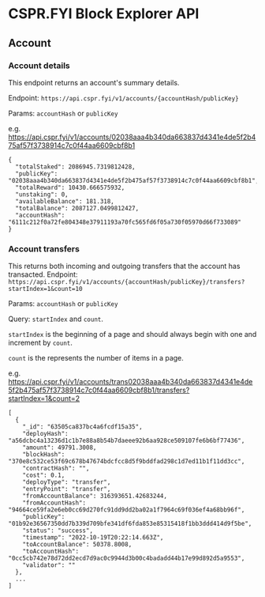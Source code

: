 # CSPR.FYI Block Explorer API

## Account

### Account details

This endpoint returns an account's summary details.

Endpoint: `https://api.cspr.fyi/v1/accounts/{accountHash/publicKey}`

Params:
`accountHash` or `publicKey`

e.g. https://api.cspr.fyi/v1/accounts/02038aaa4b340da663837d4341e4de5f2b475af57f3738914c7c0f44aa6609cbf8b1

```
{
  "totalStaked": 2086945.7319812428,
  "publicKey": "02038aaa4b340da663837d4341e4de5f2b475af57f3738914c7c0f44aa6609cbf8b1",
  "totalReward": 10430.666575932,
  "unstaking": 0,
  "availableBalance": 181.318,
  "totalBalance": 2087127.0499812427,
  "accountHash": "6111c212f0a72fe804348e37911193a70fc565fd6f05a730f05970d66f733089"
}
```

### Account transfers

This returns both incoming and outgoing transfers that the account has transacted.
Endpoint: `https://api.cspr.fyi/v1/accounts/{accountHash/publicKey}/transfers?startIndex=1&count=10`

Params: `accountHash` or `publicKey`

Query: `startIndex` and `count`.

`startIndex` is the beginning of a page and should always begin with one and increment by `count`.

`count` is the represents the number of items in a page.

e.g. https://api.cspr.fyi/v1/accounts/trans02038aaa4b340da663837d4341e4de5f2b475af57f3738914c7c0f44aa6609cbf8b1/transfers?startIndex=1&count=2

```
[
  {
    "_id": "63505ca837bc4a6fcdf15a35",
    "deployHash": "a56dcbc4a13236d1c1b7e88a8b54b7daeee92b6aa928ce509107fe6b6bf77436",
    "amount": 49791.3008,
    "blockHash": "370e8c532ce53f69c678b47674bdcfcc8d5f9bddfad298c1d7ed11b1f11dd3cc",
    "contractHash": "",
    "cost": 0.1,
    "deployType": "transfer",
    "entryPoint": "transfer",
    "fromAccountBalance": 316393651.42683244,
    "fromAccountHash": "94664ce59fa2e6eb0cc69d270fc91dd9dd2ba02a1f7964c69f036ef4a68bb96f",
    "publicKey": "01b92e36567350dd7b339d709bfe341df6fda853e85315418f1bb3ddd414d9f5be",
    "status": "success",
    "timestamp": "2022-10-19T20:22:14.663Z",
    "toAccountBalance": 50378.8008,
    "toAccountHash": "0cc5cb742e78d72dd2ecd7d9ac0c9944d3b00c4badadd44b17e99d892d5a9553",
    "validator": ""
  },
  ...
]
```
